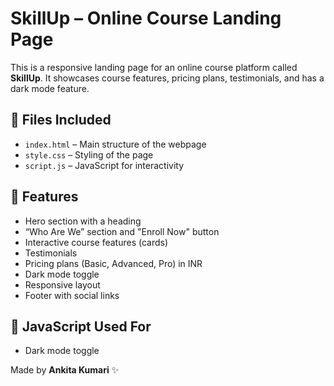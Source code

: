 # SkillUp – Online Course Landing Page

This is a responsive landing page for an online course platform called **SkillUp**. It showcases course features, pricing plans, testimonials, and has a dark mode feature.

## 📁 Files Included

- `index.html` – Main structure of the webpage
- `style.css` – Styling of the page
- `script.js` – JavaScript for interactivity

## 🔧 Features

- Hero section with a heading 
- “Who Are We” section and "Enroll Now" button
- Interactive course features (cards)
- Testimonials
- Pricing plans (Basic, Advanced, Pro) in INR
- Dark mode toggle
- Responsive layout
- Footer with social links

## 🧪 JavaScript Used For

- Dark mode toggle


Made by **Ankita Kumari** ✨
